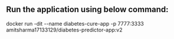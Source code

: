 ## Run the application using below command:

docker run -dit --name diabetes-cure-app  -p   7777:3333    amitsharma17133129/diabetes-predictor-app:v2


